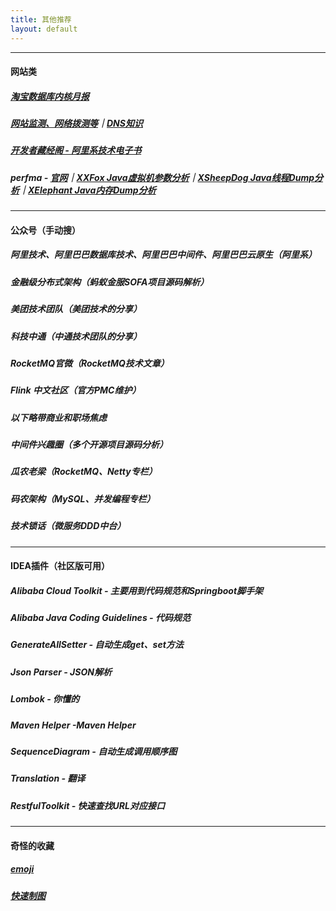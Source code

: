 ```yaml
---
title: 其他推荐
layout: default
---
```


------

#### 网站类
##### [淘宝数据库内核月报](http://mysql.taobao.org/monthly/?userCode=dnuqwh0e&utm_source=dnuqwh0e)
##### [网站监测、网络拨测等](https://zijian.aliyun.com/?userCode=dnuqwh0e&utm_source=dnuqwh0e)｜[DNS知识](https://www.alidns.com/knowledge)
##### [开发者藏经阁 - 阿里系技术电子书](https://developer.aliyun.com/ebook?userCode=dnuqwh0e&utm_source=dnuqwh0e)
##### perfma - [官网](https://console.perfma.com/)｜[XXFox Java虚拟机参数分析](https://opts.console.perfma.com/)｜[XSheepDog Java线程Dump分析](https://thread.console.perfma.com/)｜[XElephant Java内存Dump分析](https://thread.console.perfma.com/)

------

#### 公众号（手动搜）
##### 阿里技术、阿里巴巴数据库技术、阿里巴巴中间件、阿里巴巴云原生（阿里系）
##### 金融级分布式架构（蚂蚁金服SOFA项目源码解析）
##### 美团技术团队（美团技术的分享）
##### 科技中通（中通技术团队的分享）
##### RocketMQ官微（RocketMQ技术文章）
##### Flink 中文社区（官方PMC维护）
##### _以下略带商业和职场焦虑_
##### 中间件兴趣圈（多个开源项目源码分析）
##### 瓜农老梁（RocketMQ、Netty专栏）
##### 码农架构（MySQL、并发编程专栏）
##### 技术锁话（微服务DDD中台）

------

#### IDEA插件（社区版可用）
##### Alibaba Cloud Toolkit - 主要用到代码规范和Springboot脚手架
##### Alibaba Java Coding Guidelines - 代码规范
##### GenerateAllSetter - 自动生成get、set方法
##### Json Parser - JSON解析
##### Lombok	- 你懂的
##### Maven Helper -Maven Helper 
##### SequenceDiagram - 自动生成调用顺序图
##### Translation - 翻译
##### RestfulToolkit - 快速查找URL对应接口

-------

#### 奇怪的收藏
##### [emoji](http://getemoji.com/)
##### [快速制图](https://placeholder.com/)
